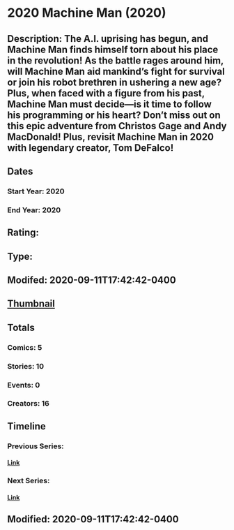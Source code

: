 # 2020 Machine Man (2020)
## Description: The A.I. uprising has begun, and Machine Man finds himself torn about his place in the revolution! As the battle rages around him, will Machine Man aid mankind’s fight for survival or join his robot brethren in ushering a new age? Plus, when faced with a figure from his past, Machine Man must decide—is it time to follow his programming or his heart? Don’t miss out on this epic adventure from Christos Gage and Andy MacDonald! Plus, revisit Machine Man in 2020 with legendary creator, Tom DeFalco! 
## Dates
### Start Year: 2020
### End Year: 2020
## Rating: 
## Type: 
## Modifed: 2020-09-11T17:42:42-0400
## [Thumbnail](http://i.annihil.us/u/prod/marvel/i/mg/5/70/5f5bef0fafd3e.jpg)
## Totals
### Comics: 5
### Stories: 10
### Events: 0
### Creators: 16
## Timeline
### Previous Series: 
#### [Link]()
### Next Series: 
#### [Link]()
## Modified: 2020-09-11T17:42:42-0400